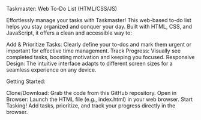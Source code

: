 Taskmaster: Web To-Do List (HTML/CSS/JS)

Effortlessly manage your tasks with Taskmaster! This web-based to-do list helps you stay organized and conquer your day. Built with HTML, CSS, and JavaScript, it offers a clean and accessible way to:

Add & Prioritize Tasks: Clearly define your to-dos and mark them urgent or important for effective time management.
Track Progress: Visually see completed tasks, boosting motivation and keeping you focused.
Responsive Design: The intuitive interface adapts to different screen sizes for a seamless experience on any device.

Getting Started:

Clone/Download: Grab the code from this GitHub repository.
Open in Browser: Launch the HTML file (e.g., index.html) in your web browser.
Start Tasking! Add tasks, prioritize, and track your progress directly in the browser.

